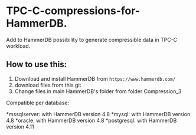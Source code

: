 # TPC-C-compressions-for-HammerDB.
Add to HammerDB possibility to generate compressible data in TPC-C workload.

## How to use this:
1. Download and install HammerDB from `https://www.hammerdb.com/`
2. download files from this git 
3. Change files in main HammerDB's folder from folder Compression_3 

Compatible per database:

*mssqlserver: with HammerDB version 4.8
*mysql: with HammerDB version 4.8 
*oracle: with HammerDB version 4.8
*postgresql: with HammerDB version 4.11